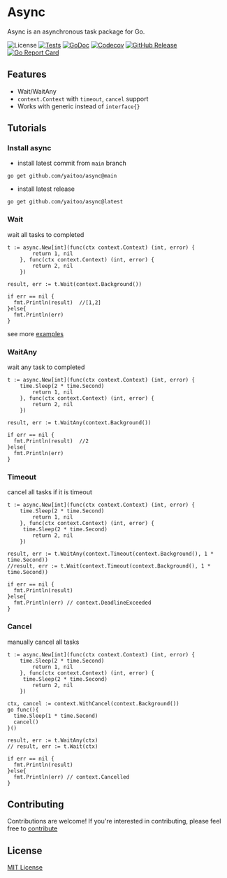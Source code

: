 # Async
Async is an asynchronous task package for Go.

![License](https://img.shields.io/badge/license-MIT-green.svg)
[![Tests](https://github.com/yaitoo/async/actions/workflows/tests.yml/badge.svg)](https://github.com/yaitoo/async/actions/workflows/tests.yml)
[![GoDoc](https://godoc.org/github.com/yaitoo/async?status.png)](https://godoc.org/github.com/yaitoo/async)
[![Codecov](https://codecov.io/gh/yaitoo/async/branch/main/graph/badge.svg)](https://codecov.io/gh/yaitoo/async)
[![GitHub Release](https://img.shields.io/github/v/release/yaitoo/async)](https://github.com/yaitoo/sqle/blob/main/CHANGELOG.md)
[![Go Report Card](https://goreportcard.com/badge/yaitoo/async)](http://goreportcard.com/report/yaitoo/async)


## Features
- Wait/WaitAny
- `context.Context` with `timeout`, `cancel`  support
- Works with generic instead of `interface{}`

## Tutorials

### Install async
- install latest commit from `main` branch
```
go get github.com/yaitoo/async@main
```

- install latest release
```
go get github.com/yaitoo/async@latest
```

### Wait 
wait all tasks to completed

```
t := async.New[int](func(ctx context.Context) (int, error) {
		return 1, nil
	}, func(ctx context.Context) (int, error) {
		return 2, nil
	})

result, err := t.Wait(context.Background())

if err == nil {
  fmt.Println(result)  //[1,2]
}else{
  fmt.Println(err)
}

```
see more [examples](./awaiter_test.go?L13)

### WaitAny
wait any task to completed

```
t := async.New[int](func(ctx context.Context) (int, error) {
    time.Sleep(2 * time.Second)
		return 1, nil
	}, func(ctx context.Context) (int, error) {
		return 2, nil
	})

result, err := t.WaitAny(context.Background())

if err == nil {
  fmt.Println(result)  //2
}else{
  fmt.Println(err)
}

```

### Timeout
cancel all tasks if it is timeout
```
t := async.New[int](func(ctx context.Context) (int, error) {
    time.Sleep(2 * time.Second)
		return 1, nil
	}, func(ctx context.Context) (int, error) {
     time.Sleep(2 * time.Second)
		return 2, nil
	})

result, err := t.WaitAny(context.Timeout(context.Background(), 1 * time.Second))
//result, err := t.Wait(context.Timeout(context.Background(), 1 * time.Second))

if err == nil {
  fmt.Println(result)  
}else{
  fmt.Println(err) // context.DeadlineExceeded
}
```

### Cancel
manually cancel all tasks

```
t := async.New[int](func(ctx context.Context) (int, error) {
    time.Sleep(2 * time.Second)
		return 1, nil
	}, func(ctx context.Context) (int, error) {
     time.Sleep(2 * time.Second)
		return 2, nil
	})

ctx, cancel := context.WithCancel(context.Background())
go func(){
  time.Sleep(1 * time.Second)
  cancel()
}()

result, err := t.WaitAny(ctx)
// result, err := t.Wait(ctx)

if err == nil {
  fmt.Println(result)  
}else{
  fmt.Println(err) // context.Cancelled
}

```


## Contributing
Contributions are welcome! If you're interested in contributing, please feel free to [contribute](CONTRIBUTING.md)


## License
[MIT License](LICENSE)